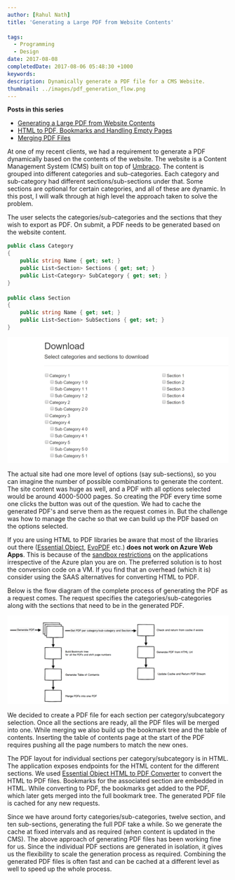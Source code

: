 ```yaml
---
author: [Rahul Nath]
title: 'Generating a Large PDF from Website Contents'
  
tags:
  - Programming
  - Design
date: 2017-08-08
completedDate: 2017-08-06 05:48:30 +1000
keywords:
description: Dynamically generate a PDF file for a CMS Website.
thumbnail: ../images/pdf_generation_flow.png
---
```


**Posts in this series**

- [Generating a Large PDF from Website Contents](/blog/generating-a-large-pdf-from-website-contents/)
- [ HTML to PDF, Bookmarks and Handling Empty Pages](/blog/generating-a-large-pdf-from-website-contents-part-ii/)
- [Merging PDF Files](/blog/generating-a-large-pdf-from-website-contents-part-iii/)

At one of my recent clients, we had a requirement to generate a PDF dynamically based on the contents of the website. The website is a Content Management System (CMS) built on top of [Umbraco](https://umbraco.com/). The content is grouped into different categories and sub-categories. Each category and sub-category had different sections/sub-sections under that. Some sections are optional for certain categories, and all of these are dynamic. In this post, I will walk through at high level the approach taken to solve the problem.

The user selects the categories/sub-categories and the sections that they wish to export as PDF. On submit, a PDF needs to be generated based on the website content.

```csharp
public class Category
{
    public string Name { get; set; }
    public List<Section> Sections { get; set; }
    public List<Category> SubCategory { get; set; }
}

public class Section
{
    public string Name { get; set; }
    public List<Section> SubSections { get; set; }
}
```

<img src="../images/pdf_generation.png" class="center" alt="Select options to download" />

The actual site had one more level of options (say sub-sections), so you can imagine the number of possible combinations to generate the content. The site content was huge as well, and a PDF with all options selected would be around 4000-5000 pages. So creating the PDF every time some one clicks the button was out of the question. We had to cache the generated PDF's and serve them as the request comes in. But the challenge was how to manage the cache so that we can build up the PDF based on the options selected.

<div class="alert alert-info">
If you are using HTML to PDF libraries be aware that most of the libraries out there (<a href="https://www.essentialobjects.com/Products/EOPdf/Default.aspx">Essential Object</a>, <a href="http://www.evopdf.com/">EvoPDF</a> etc.) <strong>does not work on Azure Web Apps</strong>. This is because of the <a href="https://github.com/projectkudu/kudu/wiki/Azure-Web-App-sandbox#pdf-generation-from-html">sandbox restrictions</a> on the applications irrespective of the Azure plan you are on. The preferred solution is to host the conversion code on a VM. If you find that an overhead (which it is) consider using the SAAS alternatives for converting HTML to PDF.
</div>

Below is the flow diagram of the complete process of generating the PDF as a request comes. The request specifies the categories/sub-categories along with the sections that need to be in the generated PDF.

<img src="../images/pdf_generation_flow.png" class="center" alt="PDF Generation Flow" />

We decided to create a PDF file for each section per category/subcategory selection. Once all the sections are ready, all the PDF files will be merged into one. While merging we also build up the bookmark tree and the table of contents. Inserting the table of contents page at the start of the PDF requires pushing all the page numbers to match the new ones.

The PDF layout for individual sections per category/subcategory is in HTML. The application exposes endpoints for the HTML content for the different sections. We used [Essential Object HTML to PDF Converter](https://www.essentialobjects.com/Products/EOPdf/Default.aspx) to convert the HTML to PDF files. Bookmarks for the associated section are embedded in HTML. While converting to PDF, the bookmarks get added to the PDF, which later gets merged into the full bookmark tree. The generated PDF file is cached for any new requests.

Since we have around forty categories/sub-categories, twelve section, and ten sub-sections, generating the full PDF take a while. So we generate the cache at fixed intervals and as required (when content is updated in the CMS). The above approach of generating PDF files has been working fine for us. Since the individual PDF sections are generated in isolation, it gives us the flexibility to scale the generation process as required. Combining the generated PDF files is often fast and can be cached at a different level as well to speed up the whole process.
